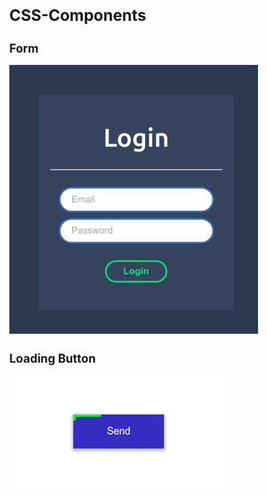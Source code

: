 # CSS-Components


## Form

![](form/preview.gif)

## Loading Button

![](loadingButton/preview.gif)
